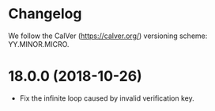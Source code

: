 # Changelog

We follow the CalVer (https://calver.org/) versioning scheme: YY.MINOR.MICRO.

18.0.0 (2018-10-26)
===================

- Fix the infinite loop caused by invalid verification key.
